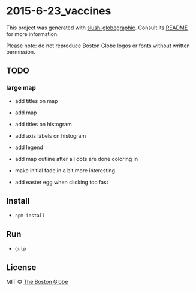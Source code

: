 # 2015-6-23_vaccines

This project was generated with [slush-globegraphic](https://github.com/BostonGlobe/slush-globegraphic). Consult its [README](https://github.com/BostonGlobe/slush-globegraphic) for more information.

Please note: do not reproduce Boston Globe logos or fonts without written permission.

## TODO

### large map

- add titles on map
- add map
- add titles on histogram
- add axis labels on histogram
- add legend

- add map outline after all dots are done coloring in
- make initial fade in a bit more interesting
- add easter egg when clicking too fast

## Install

- `npm install`

## Run

- `gulp`

## License

MIT © [The Boston Globe](http://github.com/BostonGlobe)